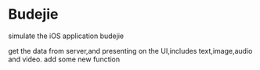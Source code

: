 # Budejie
simulate the iOS application budejie

get the data from server,and presenting on the UI,includes text,image,audio and video.
add some new function